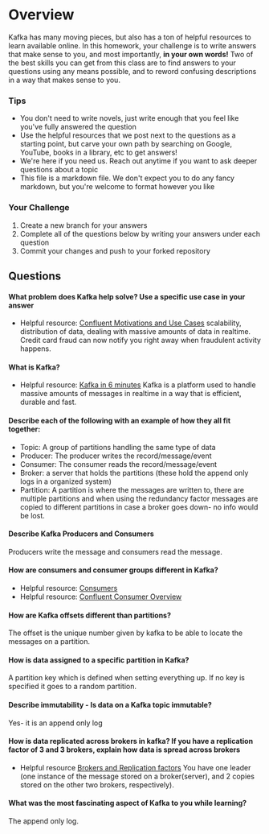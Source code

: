 # Overview

Kafka has many moving pieces, but also has a ton of helpful resources to learn available online. In this homework, your
challenge is to write answers that make sense to you, and most importantly, **in your own words!**
Two of the best skills you can get from this class are to find answers to your questions using any means possible, and to
reword confusing descriptions in a way that makes sense to you. 

### Tips
* You don't need to write novels, just write enough that you feel like you've fully answered the question
* Use the helpful resources that we post next to the questions as a starting point, but carve your own path by searching on Google, YouTube, books in a library, etc to get answers!
* We're here if you need us. Reach out anytime if you want to ask deeper questions about a topic 
* This file is a markdown file. We don't expect you to do any fancy markdown, but you're welcome to format however you like

### Your Challenge
1. Create a new branch for your answers 
2. Complete all of the questions below by writing your answers under each question
3. Commit your changes and push to your forked repository

## Questions
#### What problem does Kafka help solve? Use a specific use case in your answer 
* Helpful resource: [Confluent Motivations and Use Cases](https://youtu.be/BsojaA1XnpM)
scalability, distribution of data, dealing with massive amounts of data in realtime. Credit card fraud can now
notify you right away when fraudulent activity happens. 
#### What is Kafka?
* Helpful resource: [Kafka in 6 minutes](https://youtu.be/Ch5VhJzaoaI) 
Kafka is a platform used to handle massive amounts of messages in realtime in a way
that is efficient, durable and fast.
#### Describe each of the following with an example of how they all fit together: 
 * Topic: A group of partitions handling the same type of data
 * Producer: The producer writes the record/message/event
 * Consumer: The consumer reads the record/message/event
 * Broker: a server that holds the partitions (these hold the append only logs in a 
organized system)
 * Partition: A partition is where the messages are written to, there are multiple partitions
and when using the redundancy factor messages are copied to different partitions in case
a broker goes down- no info would be lost.

#### Describe Kafka Producers and Consumers
Producers write the message and consumers read the message. 
#### How are consumers and consumer groups different in Kafka? 
* Helpful resource: [Consumers](https://youtu.be/lAdG16KaHLs)
* Helpful resource: [Confluent Consumer Overview](https://youtu.be/Z9g4jMQwog0)

#### How are Kafka offsets different than partitions? 
The offset is the unique number given by kafka to be able to locate the messages on a 
partition. 
#### How is data assigned to a specific partition in Kafka? 
A partition key which is defined when setting everything up. If no key is specified it goes 
to a random partition.
#### Describe immutability - Is data on a Kafka topic immutable? 
Yes- it is an append only log
#### How is data replicated across brokers in kafka? If you have a replication factor of 3 and 3 brokers, explain how data is spread across brokers
* Helpful resource [Brokers and Replication factors](https://youtu.be/ZOU7PJWZU9w)
You have one leader (one instance of the message stored on a broker(server), and 2 copies stored 
on the other two brokers, respectively).
#### What was the most fascinating aspect of Kafka to you while learning? 
The append only log. 